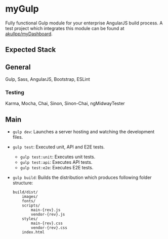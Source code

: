 # myGulp

Fully functional Gulp module for your enterprise AngularJS build process. A test project which integrates this module can be found at [akullpp/myDashboard](https://github.com/akullpp/myDashboard).

## Expected Stack

## General

Gulp, Sass, AngularJS, Bootstrap, ESLint

### Testing

Karma, Mocha, Chai, Sinon, Sinon-Chai, ngMidwayTester

## Main

* `gulp dev`: Launches a server hosting and watching the development files.

* `gulp test`: Executed unit, API and E2E tests.
    * `gulp test:unit`: Executes unit tests.
    * `gulp test:api`: Executes API tests.
    * `gulp test:e2e`: Executes E2E tests.

* `gulp build`: Builds the distribution which produces following folder structure:

    ```
    build/dist/
        images/
        fonts/
        scripts/
            main-{rev}.js
            vendor-{rev}.js
        styles/
            main-{rev}.css
            vendor-{rev}.css
        index.html
    ```
